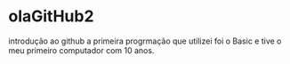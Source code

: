 # olaGitHub2
introdução ao github
a primeira progrmação que utilizei foi o Basic e tive o meu primeiro computador com 10 anos.

